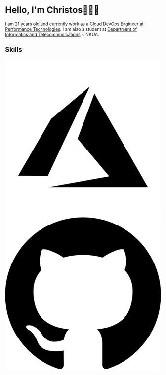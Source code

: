 # Hello, I'm Christos👋👨‍💻

I am 21 years old and currently work as a Cloud DevOps Engineer at [Performance Technologies](https://www.performance.gr/)</a>. I am also a student at [Department of Informatics and Telecommunications](https://www.di.uoa.gr/) ~ NKUA.

## Skills

<!-- <p align="left">

<img src="https://raw.githubusercontent.com/github/explore/80688e429a7d4ef2fca1e82350fe8e3517d3494d/topics/azure/azure.png" alt="Azure" title="Azure" width="40" height="40"/>
<img src="https://cdn-icons-png.flaticon.com/512/733/733609.png" alt="Github" title="Github" width="40" height="40"/>
<img src="https://raw.githubusercontent.com/github/explore/80688e429a7d4ef2fca1e82350fe8e3517d3494d/topics/azure/bicep.png" alt="Bicep" title="Bicep" width="40" height="40"/>
<img src="https://raw.githubusercontent.com/github/explore/b15b6cf1726418913aafbf337a749dded180279d/topics/terraform/terraform.png" alt="Terraform" title="Terraform" width="40" height="40"/>
<img src="https://raw.githubusercontent.com/github/explore/80688e429a7d4ef2fca1e82350fe8e3517d3494d/topics/python/python.png" alt="Python" title="Python" width="40" height="40"/>
<img src="https://raw.githubusercontent.com/github/explore/80688e429a7d4ef2fca1e82350fe8e3517d3494d/topics/docker/docker.png" alt="Docker" title="Docker" width="40" height="40"/>
<img src="https://raw.githubusercontent.com/github/explore/80688e429a7d4ef2fca1e82350fe8e3517d3494d/topics/kubernetes/kubernetes.png" alt="Kubernetes" title="Kubernetes" width="40" height="40"/>
<img src="https://raw.githubusercontent.com/github/explore/b15b6cf1726418913aafbf337a749dded180279d/topics/linux/linux.png" alt="Linux" title="Linux" width="40" height="40"/>
<img src="https://raw.githubusercontent.com/github/explore/80688e429a7d4ef2fca1e82350fe8e3517d3494d/topics/cpp/cpp.png" alt="C++" title="C++" width="40" height="40"/>
<img src="https://raw.githubusercontent.com/github/explore/b15b6cf1726418913aafbf337a749dded180279d/topics/c/c.png" alt="C" title="C" width="40" height="40"/>

</p> -->

![Azure](icons/black/azure.png)
![GitHub](icons/black/github.png)